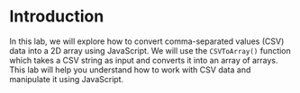 # Introduction

In this lab, we will explore how to convert comma-separated values (CSV) data into a 2D array using JavaScript. We will use the `CSVToArray()` function which takes a CSV string as input and converts it into an array of arrays. This lab will help you understand how to work with CSV data and manipulate it using JavaScript.
